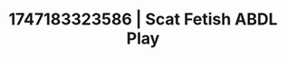 ---
categories:
- Vocal tease
- Elegant fetish
- Coworker crush
- Hand over mouth play
- Slow undress
image: /assets/images/1747183323586.webp
layout: post
seo:
  description: Featured content with exclusive ABDL Play, Scat Fetish. HD images available.
  keywords: ABDL Play, Scat Fetish
  og_image: /assets/images/1747183323586.webp
  schema_type: VisualArtwork
tags:
- ABDL Play
- '#1747183323586'
- Scat Fetish
title: 1747183323586 | Scat Fetish ABDL Play
---